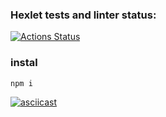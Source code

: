 ### Hexlet tests and linter status:
[![Actions Status](https://github.com/ILokalin/frontend-project-lvl1/workflows/hexlet-check/badge.svg)](https://github.com/ILokalin/frontend-project-lvl1/actions)

### instal
```
npm i
```

[![asciicast](https://asciinema.org/a/l40Lrk3midkLmNEOmgZErGnY7.svg)](https://asciinema.org/a/l40Lrk3midkLmNEOmgZErGnY7)
